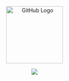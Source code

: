 <div align="center">
<img src="https://github.com/raghavk16/raghavk16/blob/master/octo.gif" alt="GitHub Logo" width="150" height="150" />
</div>
<p align="center"><img src="https://i.giphy.com/RThN0hOS2GO4M.gif" /></p>
